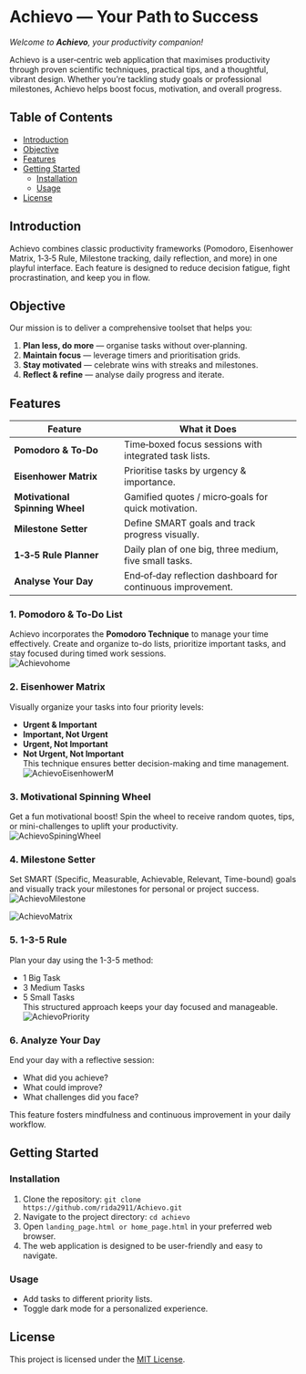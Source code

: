 #  Achievo — Your Path to Success
*Welcome to **Achievo**, your productivity companion!*

Achievo is a user‑centric web application that maximises productivity through proven scientific techniques, practical tips, and a thoughtful, vibrant design. Whether you’re tackling study goals or professional milestones, Achievo helps boost focus, motivation, and overall progress.



##  Table of Contents
- [Introduction](#introduction)
- [Objective](#objective)
- [Features](#features)
- [Getting Started](#getting-started)  
  - [Installation](#installation)  
  - [Usage](#usage)
- [License](#license)




##  Introduction
Achievo combines classic productivity frameworks (Pomodoro, Eisenhower Matrix, 1‑3‑5 Rule, Milestone tracking, daily reflection, and more) in one playful interface. Each feature is designed to reduce decision fatigue, fight procrastination, and keep you in flow.



##  Objective
Our mission is to deliver a comprehensive toolset that helps you:

1. **Plan less, do more** — organise tasks without over‑planning.  
2. **Maintain focus** — leverage timers and prioritisation grids.  
3. **Stay motivated** — celebrate wins with streaks and milestones.  
4. **Reflect & refine** — analyse daily progress and iterate.



##  Features
| Feature | What it Does |
|---------|--------------|
| **Pomodoro & To‑Do** | Time‑boxed focus sessions with integrated task lists. |
| **Eisenhower Matrix** | Prioritise tasks by urgency & importance. |
| **Motivational Spinning Wheel** | Gamified quotes / micro‑goals for quick motivation. |
| **Milestone Setter** | Define SMART goals and track progress visually. |
| **1‑3‑5 Rule Planner** | Daily plan of one big, three medium, five small tasks. |
| **Analyse Your Day** | End‑of‑day reflection dashboard for continuous improvement. |


### 1.  Pomodoro & To-Do List
Achievo incorporates the **Pomodoro Technique** to manage your time effectively. Create and organize to-do lists, prioritize important tasks, and stay focused during timed work sessions.  
![Achievohome](https://github.com/user-attachments/assets/eb614125-2d0b-48a9-9673-61e1c1fdc1f3)




### 2. Eisenhower Matrix
Visually organize your tasks into four priority levels:
- **Urgent & Important**
- **Important, Not Urgent**
- **Urgent, Not Important**
- **Not Urgent, Not Important**  
This technique ensures better decision-making and time management.  
![AchievoEisenhowerM](https://github.com/user-attachments/assets/e7d329ea-619b-4523-95c8-83358b02c79b)



### 3.  Motivational Spinning Wheel
Get a fun motivational boost! Spin the wheel to receive random quotes, tips, or mini-challenges to uplift your productivity.  
![AchievoSpiningWheel](https://github.com/user-attachments/assets/878a5743-b5fb-4eb7-adb0-85c7b957f342)




### 4. Milestone Setter
Set SMART (Specific, Measurable, Achievable, Relevant, Time-bound) goals and visually track your milestones for personal or project success.  
![AchievoMilestone](https://github.com/user-attachments/assets/ece355a2-b26b-4e46-bbae-7cf62ee0b093)

![AchievoMatrix](https://github.com/user-attachments/assets/859d7fb3-b0c3-4a41-87ba-bb9ace4bfd72)



### 5. 1-3-5 Rule
Plan your day using the 1-3-5 method:  
- 1 Big Task  
- 3 Medium Tasks  
- 5 Small Tasks  
This structured approach keeps your day focused and manageable.  
![AchievoPriority](https://github.com/user-attachments/assets/3c76854f-5a4e-409d-a7c0-f5f90ec014a5)



### 6. Analyze Your Day
End your day with a reflective session:  
- What did you achieve?
- What could improve?
- What challenges did you face?

This feature fosters mindfulness and continuous improvement in your daily workflow.

## Getting Started

### Installation
1. Clone the repository: `git clone https://github.com/rida2911/Achievo.git`
2. Navigate to the project directory: `cd achievo`
3. Open `landing_page.html or home_page.html` in your preferred web browser.
4.  The web application is designed to be user-friendly and easy to navigate.

### Usage
- Add tasks to different priority lists.
- Toggle dark mode for a personalized experience.
  
## License
This project is licensed under the [MIT License](LICENSE).

  






